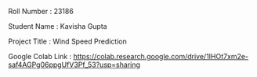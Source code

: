 Roll Number       :   23186

Student Name      :   Kavisha Gupta

Project Title     :   Wind Speed Prediction

Google Colab Link :   https://colab.research.google.com/drive/1IHOt7xm2e-saf4AGPg06ppgUfV3Pf_53?usp=sharing
